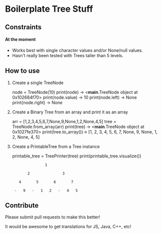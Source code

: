 # Boilerplate Tree Stuff

## Constraints

#### At the moment

- Works best with single character values and/or None/null values.
- Hasn't really been tested with Trees taller than 5 levels.

## How to use

1.  Create a single TreeNode

    node = TreeNode(10)
    print(node) -> <**main**.TreeNode object at 0x102684f70>
    print(node.value) -> 10
    print(node.left) -> None
    print(node.right) -> None

2.  Create a Binary Tree from an array and print it as an array

    arr = [1,2,3,4,5,6,7,None,9,None,1,2,None,4,5]
    tree = TreeNode.from_array(arr)
    print(tree) -> <**main**.TreeNode object at 0x1027fe370>
    print(tree.to_array())-> [1, 2, 3, 4, 5, 6, 7, None, 9, None, 1, 2, None, 4, 5]

3.  Create a PrintableTree from a Tree instance

    printable_tree = TreePrinter(tree)
    print(printable_tree.visualize())

                       1

               2               3

           4       5       6       7

         -   9   -   1   2   -   4   5

## Contribute

Please submit pull requests to make this better!

It would be awesome to get translations for JS, Java, C++, etc!

